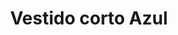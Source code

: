 ---
id: vestido-corto-azul
title: Vestido corto Azul 
regularPrice: 65.30
price: 65.30
image: 
- vestido-corto-azul-1.jpg
- vestido-corto-azul-2.jpg
description: Vestido corto con manga bombacha y elástico en cintura.
material: Algodón 
sizes: 
- s
- m
- l
- xl
creationDate: 2025/02/01
isSale: false
isStock: true
startDate: "2025-02-11"
endDate: "2025-02-14"
---